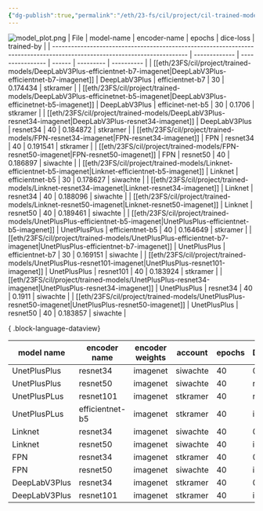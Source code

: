 ```yaml
---
{"dg-publish":true,"permalink":"/eth/23-fs/cil/project/cil-trained-models/","created":"","updated":""}
---
```


![model_plot.png](/img/user/eth/23FS/cil/project/model_plot.png)
| File                                                                                                                      | model-name    | encoder-name     | epochs | dice-loss | trained-by |
| ------------------------------------------------------------------------------------------------------------------------- | ------------- | ---------------- | ------ | --------- | ---------- |
| [[eth/23FS/cil/project/trained-models/DeepLabV3Plus-efficientnet-b7-imagenet\|DeepLabV3Plus-efficientnet-b7-imagenet]] | DeepLabV3Plus | efficientnet-b7  | 30     | 0.174434  | stkramer   |
| [[eth/23FS/cil/project/trained-models/DeepLabV3Plus-efficinetnet-b5-imagenet\|DeepLabV3Plus-efficinetnet-b5-imagenet]] | DeepLabV3Plus | efficinet-net-b5 | 30     | 0.1706    | stkramer   |
| [[eth/23FS/cil/project/trained-models/DeepLabV3Plus-resnet34-imagenet\|DeepLabV3Plus-resnet34-imagenet]]               | DeepLabV3Plus | resnet34         | 40     | 0.184872  | stkramer   |
| [[eth/23FS/cil/project/trained-models/FPN-resnet34-imagenet\|FPN-resnet34-imagenet]]                                   | FPN           | resnet34         | 40     | 0.191541  | stkramer   |
| [[eth/23FS/cil/project/trained-models/FPN-resnet50-imagenet\|FPN-resnet50-imagenet]]                                   | FPN           | resnet50         | 40     | 0.186897  | siwachte   |
| [[eth/23FS/cil/project/trained-models/Linknet-efficientnet-b5-imagenet\|Linknet-efficientnet-b5-imagenet]]             | Linknet       | efficientnet-b5  | 30     | 0.178627  | siwachte   |
| [[eth/23FS/cil/project/trained-models/Linknet-resnet34-imagenet\|Linknet-resnet34-imagenet]]                           | Linknet       | resnet34         | 40     | 0.188096  | siwachte   |
| [[eth/23FS/cil/project/trained-models/Linknet-resnet50-imagenet\|Linknet-resnet50-imagenet]]                           | Linknet       | resnet50         | 40     | 0.189461  | siwachte   |
| [[eth/23FS/cil/project/trained-models/UnetPlusPlus-efficientnet-b5-imagenet\|UnetPlusPlus-efficientnet-b5-imagenet]]   | UnetPlusPlus  | efficientnet-b5  | 40     | 0.164649  | stkramer   |
| [[eth/23FS/cil/project/trained-models/UnetPlusPlus-efficientnet-b7-imagenet\|UnetPlusPlus-efficientnet-b7-imagenet]]   | UnetPlusPlus  | efficientnet-b7  | 30     | 0.169151  | siwachte   |
| [[eth/23FS/cil/project/trained-models/UnetPlusPlus-resnet101-imagenet\|UnetPlusPlus-resnet101-imagenet]]               | UnetPlusPlus  | resnet101        | 40     | 0.183924  | stkramer   |
| [[eth/23FS/cil/project/trained-models/UnetPlusPlus-resnet34-imagenet\|UnetPlusPlus-resnet34-imagenet]]                 | UnetPlusPlus  | resnet34         | 40     | 0.1911    | siwachte   |
| [[eth/23FS/cil/project/trained-models/UnetPlusPlus-resnet50-imagenet\|UnetPlusPlus-resnet50-imagenet]]                 | UnetPlusPlus  | resnet50         | 40     | 0.183857  | siwachte   |

{ .block-language-dataview}

| model name    | encoder name    | encoder weights | account  | epochs | DiceLoss |
| ------------- | --------------- | --------------- | -------- | ------ | -------- |
| UnetPlusPlus  | resnet34        | imagenet        | siwachte | 40     | 0.1911   |
| UnetPlusPlus  | resnet50        | imagenet        | siwachte | 40     | running  |
| UnetPlusPLus  | resnet101       | imagenet        | stkramer | 40     | running  |
| UnetPlusPLus  | efficientnet-b5 | imagenet        | stkramer | 40     | inqueue  |
| Linknet       | resnet34        | imagenet        | siwachte | 40     | 0.1880   |
| Linknet       | resnet50        | imagenet        | siwachte | 40     | inqueue  |
| FPN           | resnet34        | imagenet        | stkramer | 40     | 0.1915   |
| FPN           | resnet50        | imagenet        | siwachte | 40     | inqueue  |
| DeepLabV3Plus | resnet34        | imagenet        | stkramer | 40     | 0.1848   |
| DeepLabV3Plus | resnet101       | imagenet        | stkramer | 40     | inqueue  |
